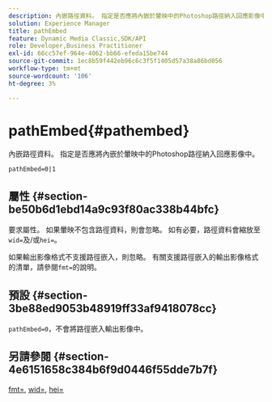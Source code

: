 ```yaml
---
description: 內嵌路徑資料。 指定是否應將內嵌於暈映中的Photoshop路徑納入回應影像中。
solution: Experience Manager
title: pathEmbed
feature: Dynamic Media Classic,SDK/API
role: Developer,Business Practitioner
exl-id: 66cc57ef-964e-4062-bb66-efeda15be744
source-git-commit: 1ec8b59f442eb96c6c3f5f1405d57a38a86bd056
workflow-type: tm+mt
source-wordcount: '106'
ht-degree: 3%

---
```


# pathEmbed{#pathembed}

內嵌路徑資料。 指定是否應將內嵌於暈映中的Photoshop路徑納入回應影像中。

`pathEmbed=0|1`

## 屬性 {#section-be50b6d1ebd14a9c93f80ac338b44bfc}

要求屬性。 如果暈映不包含路徑資料，則會忽略。 如有必要，路徑資料會縮放至`wid=`及/或`hei=`。

如果輸出影像格式不支援路徑嵌入，則忽略。 有關支援路徑嵌入的輸出影像格式的清單，請參閱`fmt=`的說明。

## 預設 {#section-3be88ed9053b48919ff33af9418078cc}

`pathEmbed=0`，不會將路徑嵌入輸出影像中。

## 另請參閱 {#section-4e6151658c384b6f9d0446f55dde7b7f}

[fmt=](../../../../../ir-api/http-protocol/image-rendering-api-ref/c-ir-http-protocol-ref/c-ir-http-protocol-command-reference/r-ir-fmt.md#reference-4c743f67d56b47c5b774fcc900ff758c),  [wid=](../../../../../ir-api/http-protocol/image-rendering-api-ref/c-ir-http-protocol-ref/c-ir-http-protocol-command-reference/r-ir-wid.md#reference-b7e691b0624941168c94b2749ae233ec),  [hei=](../../../../../ir-api/http-protocol/image-rendering-api-ref/c-ir-http-protocol-ref/c-ir-http-protocol-command-reference/r-ir-hei.md#reference-1c08f60365a94417a39867c09cac5478)
